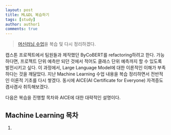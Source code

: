 ```yaml
---
layout: post
title: ML&DL 복습하기
tags: [study]
author: author1
comments: true
---
```


> [머신러닝 수업]()을 복습 및 다시 정리하겠다.

캡스톤 프로젝트에서 팀원들과 제작했던 ByCoBERT를 refactoring하려고 한다.
가능하다면, 프로젝트 단위 예측만 되던 것에서 적어도 클래스 단위 예측까지 할 수 있도록 발전시키고 싶다.
이 과정에서, Large Language Model에 대한 이론적인 이해가 부족하다는 것을 깨달았다.
지난 Machine Learning 수업 내용을 복습 정리하면서 전반적인 이론적 기초를 다시 쌓겠다.
동시에 AICE(AI Certificate for Everyone) 자격증도 겸사겸사 취득해보겠다.

다음은 복습을 진행할 목차와 AICE에 대한 대략적인 설명이다.
## Machine Learning 목차
1. 